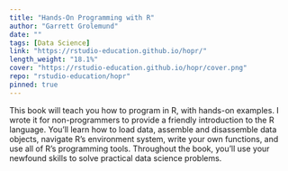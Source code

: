 ```yaml
---
title: "Hands-On Programming with R"
author: "Garrett Grolemund"
date: ""
tags: [Data Science]
link: "https://rstudio-education.github.io/hopr/"
length_weight: "18.1%"
cover: "https://rstudio-education.github.io/hopr/cover.png"
repo: "rstudio-education/hopr"
pinned: true
---
```


This book will teach you how to program in R, with hands-on examples. I wrote it for non-programmers to provide a friendly introduction to the R language. You’ll learn how to load data, assemble and disassemble data objects, navigate R’s environment system, write your own functions, and use all of R’s programming tools. Throughout the book, you’ll use your newfound skills to solve practical data science problems.
